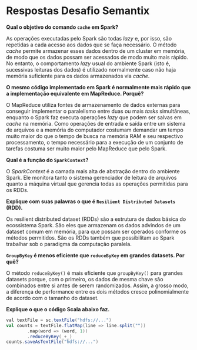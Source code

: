 # Respostas Desafio Semantix

__Qual​ o objetivo​​ do​ comando `cache` em Spark?__

As operações executadas pelo Spark são todas _lazy_ e, por isso, são repetidas a cada acesso aos dados que se faça necessário. O método _cache_ permite armazenar esses dados dentro de um cluster em memória, de modo que os dados possam ser acessados de modo muito mais rápido. No entanto, o comportamento _lazy_ usual do ambiente Spark (isto é, sucessivas leituras dos dados) é utilizado normalmente caso não haja memória suficiente para os dados armazenados via _cache_.

__O mesmo​ código implementado em Spark é normalmente mais rápido​ que a implementação​ equivalente em MapReduce. Por​ quê?__

O MapReduce utiliza fontes de armazenamento de dados externas para conseguir implementar o paralelismo entre duas ou mais _tasks_ simultâneas, enquanto o Spark faz executa operações _lazy_ que podem ser salvas em _cache_ na memória. Como operações de entrada e saída entre um sistema de arquivos e a memória do computador costumam demandar um tempo muito maior do que o tempo de busca na memória RAM e seu respectivo processamento, o tempo necessário para a execução de um conjunto de tarefas costuma ser muito maior pelo MapReduce que pelo Spark.

__Qual é a função do `SparkContext`?__

O _SparkContext_ é a camada mais alta de abstração dentro do ambiente Spark. Ele monitora tanto o sistema gerenciador de leitura de arquivos quanto a máquina virtual que gerencia todas as operações permitidas para os RDDs.

__Explique com suas palavras o que é `Resilient Distributed Datasets` (RDD).__

Os resilient distributed dataset (RDDs) são a estrutura de dados básica do ecossistema Spark. São eles que armazenam os dados advindos de um dataset comum em memória, para que possam ser operados conforme os métodos permitidos. São os RDDs também que possibilitam ao Spark trabalhar sob o paradigma da computação paralela.

__`GroupByKey` é menos eficiente que `reduceByKey` em grandes datasets. Por quê?__

O método `reduceByKey()` é mais eficiente que `groupByKey()` para grandes datasets porque, com o primeiro, os dados de mesma chave são combinados entre si antes de serem randomizados. Assim, a grosso modo, a diferença de performance entre os dois métodos cresce polinomialmente de acordo com o tamanho do dataset.

__Explique o que o código Scala abaixo faz.__

```scala
val​ textFile = sc.textFile("hdfs://...")
val counts = textFile.flatMap(line => line.split(""))
        .map​(word => (word​, 1))
        .reduceByKey(_+_)
counts.saveAsTextFile("hdfs://...")
```
